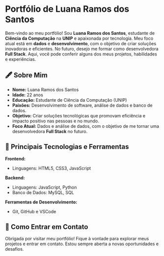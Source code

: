 # Portfólio de Luana Ramos dos Santos

Bem-vindo ao meu portfólio! Sou **Luana Ramos dos Santos**, estudante de **Ciência da Computação** na **UNIP** e apaixonada por tecnologia. Meu foco atual está em **dados** e **desenvolvimento**, com o objetivo de criar soluções inovadoras e eficientes. No futuro, desejo me formar como desenvolvedora **Full Stack**. Aqui, você pode conferir alguns dos meus projetos, habilidades e experiências.

## 🖋️ Sobre Mim

- **Nome:** Luana Ramos dos Santos
- **Idade:** 22 anos
- **Educação:** Estudante de Ciência da Computação (UNIP)
- **Paixões:** Desenvolvimento de software, análise de dados e banco de dados.
- **Objetivo:** Criar soluções tecnológicas que promovam eficiência e impacto positivo nas pessoas e no mundo.
- **Foco Atual:** Dados e análise de dados, com o objetivo de me tornar uma desenvolvedora **Full Stack** no futuro.

## 🚀 Principais Tecnologias e Ferramentas

**Frontend:**
- Linguagens: HTML5, CSS3, JavaScript

**Backend:**
- Linguagens: JavaScript, Python
- Banco de Dados: MySQL, SQL

**Ferramentas de Desenvolvimento:**
- Git, GitHub e VSCode

## 📱 Como Entrar em Contato

Obrigada por visitar meu portfólio! Fique à vontade para explorar meus projetos e entrar em contato. Estou sempre aberta a novas oportunidades e desafios.
